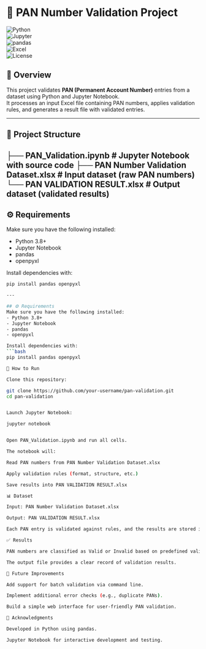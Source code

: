 # 🧾 PAN Number Validation Project  

![Python](https://img.shields.io/badge/Python-3.8%2B-blue)  
![Jupyter](https://img.shields.io/badge/Jupyter-Notebook-orange)  
![pandas](https://img.shields.io/badge/Library-pandas-green)  
![Excel](https://img.shields.io/badge/Data-Excel-lightgrey)  
![License](https://img.shields.io/badge/License-MIT-yellow)  

## 📌 Overview
This project validates **PAN (Permanent Account Number)** entries from a dataset using Python and Jupyter Notebook.  
It processes an input Excel file containing PAN numbers, applies validation rules, and generates a result file with validated entries.

---

## 📂 Project Structure
├── PAN_Validation.ipynb # Jupyter Notebook with source code
├── PAN Number Validation Dataset.xlsx # Input dataset (raw PAN numbers)
└── PAN VALIDATION RESULT.xlsx # Output dataset (validated results)
---

## ⚙️ Requirements
Make sure you have the following installed:
- Python 3.8+  
- Jupyter Notebook  
- pandas  
- openpyxl  

Install dependencies with:
```bash
pip install pandas openpyxl

---

## ⚙️ Requirements
Make sure you have the following installed:
- Python 3.8+  
- Jupyter Notebook  
- pandas  
- openpyxl  

Install dependencies with:
```bash
pip install pandas openpyxl

🚀 How to Run

Clone this repository:

git clone https://github.com/your-username/pan-validation.git
cd pan-validation


Launch Jupyter Notebook:

jupyter notebook


Open PAN_Validation.ipynb and run all cells.

The notebook will:

Read PAN numbers from PAN Number Validation Dataset.xlsx

Apply validation rules (format, structure, etc.)

Save results into PAN VALIDATION RESULT.xlsx

📊 Dataset

Input: PAN Number Validation Dataset.xlsx

Output: PAN VALIDATION RESULT.xlsx

Each PAN entry is validated against rules, and the results are stored in the output file.

✅ Results

PAN numbers are classified as Valid or Invalid based on predefined validation logic.

The output file provides a clear record of validation results.

🔮 Future Improvements

Add support for batch validation via command line.

Implement additional error checks (e.g., duplicate PANs).

Build a simple web interface for user-friendly PAN validation.

🙌 Acknowledgments

Developed in Python using pandas.

Jupyter Notebook for interactive development and testing.
